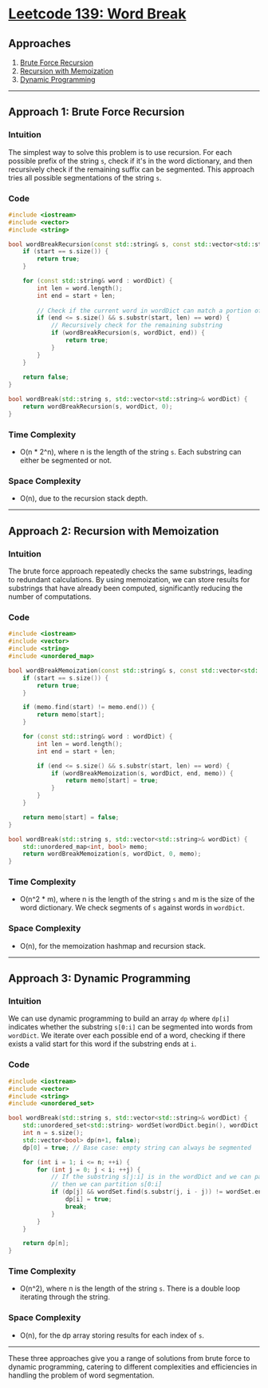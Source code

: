 # [Leetcode 139: Word Break](https://leetcode.com/problems/word-break/)

## Approaches
1. [Brute Force Recursion](#approach-1-brute-force-recursion)
2. [Recursion with Memoization](#approach-2-recursion-with-memoization)
3. [Dynamic Programming](#approach-3-dynamic-programming)

---

## Approach 1: Brute Force Recursion

### Intuition
The simplest way to solve this problem is to use recursion. For each possible prefix of the string `s`, check if it's in the word dictionary, and then recursively check if the remaining suffix can be segmented. This approach tries all possible segmentations of the string `s`.

### Code
```cpp
#include <iostream>
#include <vector>
#include <string>

bool wordBreakRecursion(const std::string& s, const std::vector<std::string>& wordDict, int start) {
    if (start == s.size()) {
        return true;
    }

    for (const std::string& word : wordDict) {
        int len = word.length();
        int end = start + len;
        
        // Check if the current word in wordDict can match a portion of the string s
        if (end <= s.size() && s.substr(start, len) == word) {
            // Recursively check for the remaining substring
            if (wordBreakRecursion(s, wordDict, end)) {
                return true;
            }
        }
    }
    
    return false;
}

bool wordBreak(std::string s, std::vector<std::string>& wordDict) {
    return wordBreakRecursion(s, wordDict, 0);
}
```

### Time Complexity
- O(n * 2^n), where n is the length of the string `s`. Each substring can either be segmented or not.

### Space Complexity
- O(n), due to the recursion stack depth.

---

## Approach 2: Recursion with Memoization

### Intuition
The brute force approach repeatedly checks the same substrings, leading to redundant calculations. By using memoization, we can store results for substrings that have already been computed, significantly reducing the number of computations.

### Code
```cpp
#include <iostream>
#include <vector>
#include <string>
#include <unordered_map>

bool wordBreakMemoization(const std::string& s, const std::vector<std::string>& wordDict, int start, std::unordered_map<int, bool>& memo) {
    if (start == s.size()) {
        return true;
    }

    if (memo.find(start) != memo.end()) {
        return memo[start];
    }

    for (const std::string& word : wordDict) {
        int len = word.length();
        int end = start + len;

        if (end <= s.size() && s.substr(start, len) == word) {
            if (wordBreakMemoization(s, wordDict, end, memo)) {
                return memo[start] = true;
            }
        }
    }

    return memo[start] = false;
}

bool wordBreak(std::string s, std::vector<std::string>& wordDict) {
    std::unordered_map<int, bool> memo;
    return wordBreakMemoization(s, wordDict, 0, memo);
}
```

### Time Complexity
- O(n^2 * m), where n is the length of the string `s` and m is the size of the word dictionary. We check segments of `s` against words in `wordDict`.

### Space Complexity
- O(n), for the memoization hashmap and recursion stack.

---

## Approach 3: Dynamic Programming

### Intuition
We can use dynamic programming to build an array `dp` where `dp[i]` indicates whether the substring `s[0:i]` can be segmented into words from `wordDict`. We iterate over each possible end of a word, checking if there exists a valid start for this word if the substring ends at `i`.

### Code
```cpp
#include <iostream>
#include <vector>
#include <string>
#include <unordered_set>

bool wordBreak(std::string s, std::vector<std::string>& wordDict) {
    std::unordered_set<std::string> wordSet(wordDict.begin(), wordDict.end());
    int n = s.size();
    std::vector<bool> dp(n+1, false);
    dp[0] = true; // Base case: empty string can always be segmented

    for (int i = 1; i <= n; ++i) {
        for (int j = 0; j < i; ++j) {
            // If the substring s[j:i] is in the wordDict and we can partition s[0:j],
            // then we can partition s[0:i]
            if (dp[j] && wordSet.find(s.substr(j, i - j)) != wordSet.end()) {
                dp[i] = true;
                break;
            }
        }
    }

    return dp[n];
}
```

### Time Complexity
- O(n^2), where n is the length of the string `s`. There is a double loop iterating through the string.

### Space Complexity
- O(n), for the dp array storing results for each index of `s`.

---

These three approaches give you a range of solutions from brute force to dynamic programming, catering to different complexities and efficiencies in handling the problem of word segmentation.

